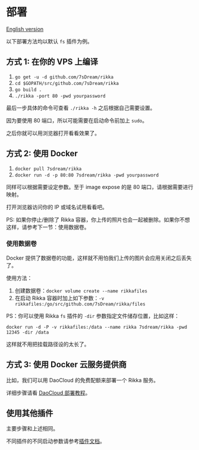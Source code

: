 # 部署

[English version][version-en]

以下部署方法均以默认 `fs` 插件为例。

## 方式 1: 在你的 VPS 上编译

1. `go get -u -d github.com/7sDream/rikka`
2. `cd $GOPATH/src/github.com/7sDream/rikka`
3. `go build .`
4. `./rikka -port 80 -pwd yourpassword`

最后一步具体的命令可查看 `./rikka -h` 之后根据自己需要设置。

因为要使用 80 端口，所以可能需要在启动命令前加上 `sudo`。

之后你就可以用浏览器打开看看效果了。

## 方式 2: 使用 Docker

1. `docker pull 7sdream/rikka`
2. `docker run -d -p 80:80 7sdream/rikka -pwd yourpassword`

同样可以根据需要设定参数。至于 image expose 的是 80 端口，请根据需要进行映射。 

打开浏览器访问你的 IP 或域名试用看看吧。

PS: 如果你停止/删除了 Rikka 容器，你上传的照片也会一起被删除。如果你不想这样，请参考下一节：使用数据卷。

### 使用数据卷

Docker 提供了数据卷的功能，这样就不用怕我们上传的图片会应用关闭之后丢失了。

使用方法：

1. 创建数据卷：`docker volume create --name rikkafiles`
2. 在启动 Rikka 容器时加上如下参数：`-v rikkafiles:/go/src/github.com/7sDream/rikka/files`

PS：你可以使用 Rikka `fs` 插件的 `-dir` 参数指定文件储存位置，比如这样：

`docker run -d -P -v rikkafiles:/data --name rikka 7sdream/rikka -pwd 12345 -dir /data`

这样就不用把挂载路径设的太长了。

## 方式 3: 使用 Docker 云服务提供商

比如，我们可以用 DaoCloud 的免费配额来部署一个 Rikka 服务。

详细步骤请看 [DaoCloud 部署教程](https://github.com/7sDream/rikka/wiki/%E5%9C%A8-DaoCloud-%E4%B8%8A%E5%85%8D%E8%B4%B9%E9%83%A8%E7%BD%B2-Rikka)。

## 使用其他插件

主要步骤和上述相同。

不同插件的不同启动参数请参考[插件文档][plugins-doc]。

[version-en]: https://github.com/7sDream/rikka/blob/master/deploy.md

[daocloud-guide]: https://github.com/7sDream/rikka/wiki/%E5%9C%A8-DaoCloud-%E4%B8%8A%E5%85%8D%E8%B4%B9%E9%83%A8%E7%BD%B2-Rikka
[plugins-doc]: https://github.com/7sDream/rikka/blob/master/plugins/README.zh.md

